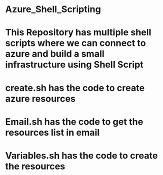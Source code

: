 # Azure_Shell_Scripting

# This Repository has multiple shell scripts where we can connect to azure and build a small infrastructure using Shell Script

# create.sh has the code to create azure resources

# Email.sh has the code to get the resources list in email

# Variables.sh has the code to create the resources
